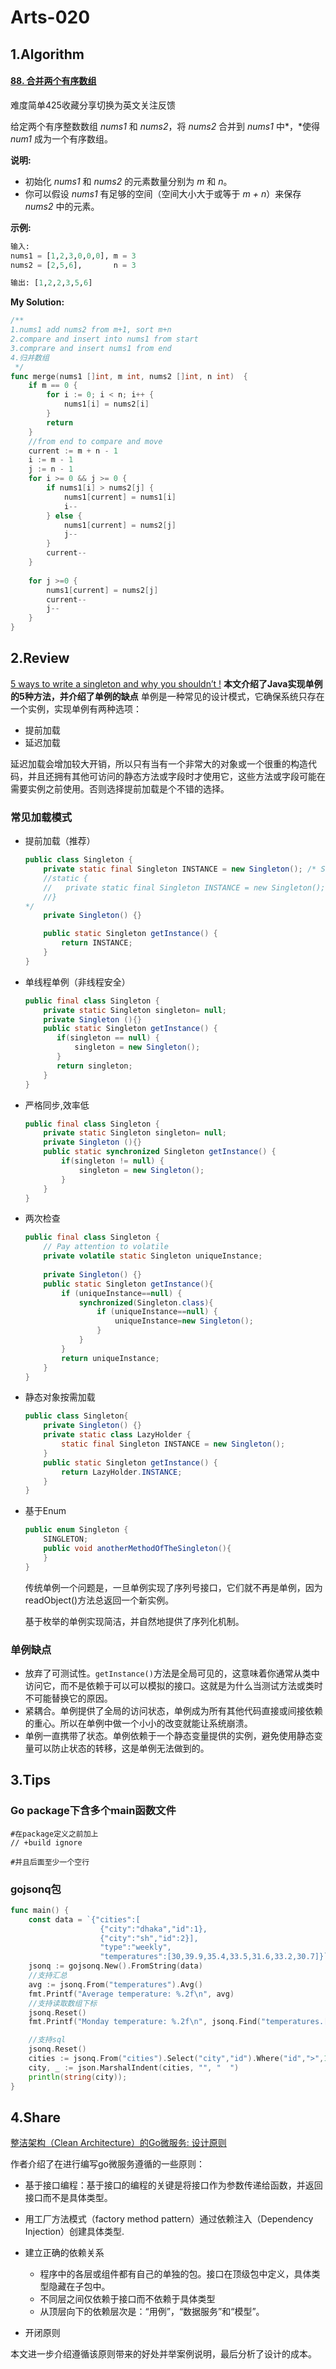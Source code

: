 # Arts-020

## 1.Algorithm
#### [88. 合并两个有序数组](https://leetcode-cn.com/problems/merge-sorted-array/)

难度简单425收藏分享切换为英文关注反馈

给定两个有序整数数组 *nums1* 和 *nums2*，将 *nums2* 合并到 *nums1* 中*，*使得 *num1* 成为一个有序数组。

**说明:**

- 初始化 *nums1* 和 *nums2* 的元素数量分别为 *m* 和 *n*。
- 你可以假设 *nums1* 有足够的空间（空间大小大于或等于 *m + n*）来保存 *nums2* 中的元素。

**示例:**

```python
输入:
nums1 = [1,2,3,0,0,0], m = 3
nums2 = [2,5,6],       n = 3

输出: [1,2,2,3,5,6]
```



**My Solution:**


```Go
/**
1.nums1 add nums2 from m+1, sort m+n
2.compare and insert into nums1 from start
3.comprare and insert nums1 from end
4.归并数组
 */  
func merge(nums1 []int, m int, nums2 []int, n int)  {
	if m == 0 {
		for i := 0; i < n; i++ {
			nums1[i] = nums2[i]
		}
		return
	}
	//from end to compare and move
	current := m + n - 1
	i := m - 1
	j := n - 1
	for i >= 0 && j >= 0 {
		if nums1[i] > nums2[j] {
			nums1[current] = nums1[i]
			i--
		} else {
			nums1[current] = nums2[j]
			j--
		}
		current--
	}
    
	for j >=0 {
		nums1[current] = nums2[j]
		current--
		j--
	}
}
```



## 2.Review

[5 ways to write a singleton and why you shouldn’t !](https://medium.com/@sinethneranjana/5-ways-to-write-a-singleton-and-why-you-shouldnt-1cf078562376)
**本文介绍了Java实现单例的5种方法，并介绍了单例的缺点**
单例是一种常见的设计模式，它确保系统只存在一个实例，实现单例有两种选项：

- 提前加载
- 延迟加载

延迟加载会增加较大开销，所以只有当有一个非常大的对象或一个很重的构造代码，并且还拥有其他可访问的静态方法或字段时才使用它，这些方法或字段可能在需要实例之前使用。否则选择提前加载是个不错的选择。

### 常见加载模式

- 提前加载（推荐）
  ```java
  public class Singleton {
      private static final Singleton INSTANCE = new Singleton(); /* Static initialization is also doable if needed.
      //static {
      //   private static final Singleton INSTANCE = new Singleton();
      //}
  */
      private Singleton() {}

      public static Singleton getInstance() {
          return INSTANCE;
      }
  }
  ```

- 单线程单例（非线程安全）

  ```java
  public final class Singleton {
      private static Singleton singleton= null;  
      private Singleton (){}
      public static Singleton getInstance() {
         if(singleton == null) {
             singleton = new Singleton();
         }  
         return singleton;
      }
  }
  ```

  

- 严格同步,效率低

  ```java
  public final class Singleton {
      private static Singleton singleton= null;
      private Singleton (){}
      public static synchronized Singleton getInstance() {
          if(singleton != null) {
              singleton = new Singleton();
          }
      }
  }
  ```

  

- 两次检查

  ```java
  public final class Singleton {
      // Pay attention to volatile
      private volatile static Singleton uniqueInstance;
     
      private Singleton() {}
      public static Singleton getInstance(){
          if (uniqueInstance==null) {
              synchronized(Singleton.class){
                  if (uniqueInstance==null) {
                      uniqueInstance=new Singleton();
                  }
              }
          }
          return uniqueInstance;
      }
  }
  ```

  

- 静态对象按需加载

  ```java
  public class Singleton{
      private Singleton() {}
      private static class LazyHolder {
          static final Singleton INSTANCE = new Singleton();
      }
      public static Singleton getInstance() {
          return LazyHolder.INSTANCE;
      }
  }
  ```

  

- 基于Enum

  ```java
  public enum Singleton {
      SINGLETON;
      public void anotherMethodOfTheSingleton(){  
      }
  }
  ```

  

  传统单例一个问题是，一旦单例实现了序列号接口，它们就不再是单例，因为readObject()方法总返回一个新实例。

  基于枚举的单例实现简洁，并自然地提供了序列化机制。 



### 单例缺点

- 放弃了可测试性。`getInstance()`方法是全局可见的，这意味着你通常从类中访问它，而不是依赖于可以可以模拟的接口。这就是为什么当测试方法或类时不可能替换它的原因。
- 紧耦合。单例提供了全局的访问状态，单例成为所有其他代码直接或间接依赖的重心。所以在单例中做一个小小的改变就能让系统崩溃。
- 单例一直携带了状态。单例依赖于一个静态变量提供的实例，避免使用静态变量可以防止状态的转移，这是单例无法做到的。



## 3.Tips

### Go package下含多个main函数文件

```shell
#在package定义之前加上
// +build ignore

#并且后面至少一个空行
```



### gojsonq包

```go
func main() {
	const data = `{"cities":[
					{"city":"dhaka","id":1},
					{"city":"sh","id":2}],
					"type":"weekly",
					"temperatures":[30,39.9,35.4,33.5,31.6,33.2,30.7]}`
	jsonq := gojsonq.New().FromString(data)
	//支持汇总
	avg := jsonq.From("temperatures").Avg()
	fmt.Printf("Average temperature: %.2f\n", avg) 
	//支持读取数组下标
	jsonq.Reset()
	fmt.Printf("Monday temperature: %.2f\n", jsonq.Find("temperatures.[0]"))

	//支持sql
	jsonq.Reset()
	cities := jsonq.From("cities").Select("city","id").Where("id",">",1).Get()
	city, _ := json.MarshalIndent(cities, "", "  ")
	println(string(city));
}

```



## 4.Share

[整洁架构（Clean Architecture）的Go微服务: 设计原则](https://mp.weixin.qq.com/s?__biz=MzAxMTA4Njc0OQ==&mid=2651438689&idx=3&sn=8feb96188deb104d0d42058c1eef1df4&chksm=80bb6093b7cce985297268ed454a70fcaa73400b2903070f4dd42f614de8c1e9d07708d12355&scene=21#wechat_redirect)

作者介绍了在进行编写go微服务遵循的一些原则：

- 基于接口编程：基于接口的编程的关键是将接口作为参数传递给函数，并返回接口而不是具体类型。

- 用工厂方法模式（factory method pattern）通过依赖注入（Dependency Injection）创建具体类型.

- 建立正确的依赖关系

  - 程序中的各层或组件都有自己的单独的包。接口在顶级包中定义，具体类型隐藏在子包中。
  - 不同层之间仅依赖于接口而不依赖于具体类型
  - 从顶层向下的依赖层次是：“用例”，“数据服务”和“模型”。

- 开闭原则


本文进一步介绍遵循该原则带来的好处并举案例说明，最后分析了设计的成本。

